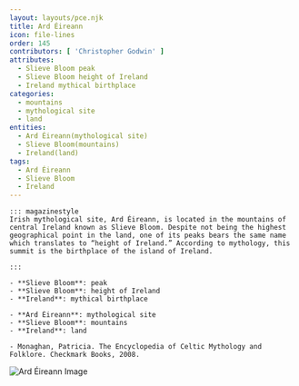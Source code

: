 ```yaml
---
layout: layouts/pce.njk
title: Ard Éireann
icon: file-lines
order: 145
contributors: [ 'Christopher Godwin' ]
attributes:
  - Slieve Bloom peak
  - Slieve Bloom height of Ireland
  - Ireland mythical birthplace
categories:
  - mountains
  - mythological site
  - land
entities:
  - Ard Éireann(mythological site)
  - Slieve Bloom(mountains)
  - Ireland(land)
tags:
  - Ard Éireann
  - Slieve Bloom
  - Ireland
---
```

``` tab [group1:Info]
::: magazinestyle
Irish mythological site, Ard Éireann, is located in the mountains of central Ireland known as Slieve Bloom. Despite not being the highest geographical point in the land, one of its peaks bears the same name which translates to “height of Ireland.” According to mythology, this summit is the birthplace of the island of Ireland.

:::
```
``` tab [group1:Attributes]
- **Slieve Bloom**: peak
- **Slieve Bloom**: height of Ireland
- **Ireland**: mythical birthplace
```
``` tab [group1:Entities]
- **Ard Éireann**: mythological site
- **Slieve Bloom**: mountains
- **Ireland**: land
```
``` tab [group1:Sources]
- Monaghan, Patricia. The Encyclopedia of Celtic Mythology and Folklore. Checkmark Books, 2008.
```
![Ard Éireann Image]([None])

